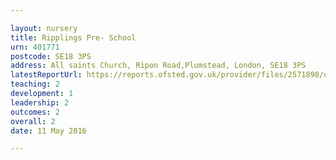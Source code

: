 ```yaml
---

layout: nursery
title: Ripplings Pre- School
urn: 401771
postcode: SE18 3PS
address: All saints Church, Ripon Road,Plumstead, London, SE18 3PS
latestReportUrl: https://reports.ofsted.gov.uk/provider/files/2571898/urn/401771.pdf
teaching: 2
development: 1
leadership: 2
outcomes: 2
overall: 2
date: 11 May 2016

---
```

